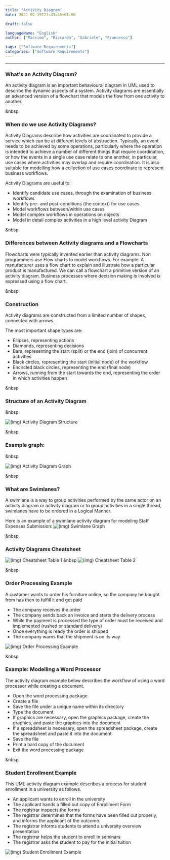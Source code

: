 ```yaml
--- 
title: "Activity Diagram"
date: 2021-02-15T21:43:46+01:00 

draft: false 

languageName: "English"
author: ["Massimo", "Riccardo", "Gabriele", "Francesco"] 

tags: ["Software Requirements"]
categories: ["Software Requirements"]         
---  
```



---

### What's an Activity Diagram?

An activity diagram is an important behavioural diagram in UML used to describe the dynamic aspects of a system. 
Activity diagrams are essentially an advanced version of a flowchart that models the flow from one activity to another. 

&nbsp
### When do we use Activity Diagrams?

Activity Diagrams describe how activities are coordinated to provide a
service which can be at different levels of abstraction. Typically, an event
needs to be achieved by some operations, particularly where the
operation is intended to achieve a number of different things that require
coordination, or how the events in a single use case relate to one
another, in particular, use cases where activities may overlap and require
coordination. It is also suitable for modelling how a collection of use cases
coordinate to represent business workflows.

Activity Diagrams are useful to: 
- Identify candidate use cases, through the examination of business workflows
- Identify pre- and post-conditions (the context) for use cases
- Model workflows between/within use cases
- Model complex workflows in operations on objects
- Model in detail complex activities in a high level activity Diagram

&nbsp
### Differences between Activity diagrams and a Flowcharts

Flowcharts were typically invented earlier than activity diagrams. Non
programmers use Flow charts to model workflows. For example: A
manufacturer uses a flow chart to explain and illustrate how a particular
product is manufactured. We can call a flowchart a primitive version of an
activity diagram. Business processes where decision making is involved is
expressed using a flow chart.

&nbsp
### Construction

Activity diagrams are constructed from a limited number of shapes,
connected with arrows. 

The most important shape types are: 
- Ellipses, representing actions
- Diamonds, representing decisions
- Bars, representing the start (split) or the end (join) of concurrent activities
- Black circles, representing the start (initial node) of the workflow
- Encircled black circles, representing the end (final node) 
- Arrows, running from the start towards the end, representing the order in which activities happen 

&nbsp 
### Structure of an Activity Diagram
&nbsp

![(img) Activity Diagram Structure](/images/ActivityDiagram/1.png) 

&nbsp
### Example graph:
&nbsp

![(img) Activity Diagram Graph](/images/ActivityDiagram/2.png)

&nbsp
### What are Swimlanes? 

A swimlane is a way to group activities performed by the same actor on an activity diagram or activity diagram or to group activities in a single thread, swimlanes have to be ordered in a Logical Manner. 

Here is an example of a swimlane activity diagram for modeling Staff Expenses Submission:
![(img) Swimlane Graph](/images/ActivityDiagram/Swimlane.png) 

&nbsp
### Activity Diagrams Cheatsheet 

![(img) Cheatsheet Table 1](/images/ActivityDiagram/Cheatsheet1.png) 
&nbsp
![(img) Cheatsheet Table 2](/images/ActivityDiagram/Cheatsheet2.png)

&nbsp
### Order Processing Example 

A customer wants to order his furniture online, so the company he bought from has then to fulfill it and get paid 
- The company receives the order 
- The company sends back an invoice and starts the delivery process
- While the payment is processed the type of order must be received and implemented (rushed or standard delivery) 
- Once everything is ready the order is shipped 
- The company warns that the shipment is on its way 

![(img) Order Processing Example](/images/ActivityDiagram/OrderProcessing.png) 

&nbsp
### Example: Modelling a Word Processor 

The activity diagram example below describes the workflow of using a word processor while
creating a document. 

- Open the word processing package 
- Create a file 
- Save the file under a unique name within its directory 
- Type the document 
- If graphics are necessary, open the graphics package, create the graphics, and paste the graphics into the document 
- If a spreadsheet is necessary, open the spreadsheet package, create the spreadsheet and paste it into the document 
- Save the file 
- Print a hard copy of the document 
- Exit the word processing package 

&nbsp
### Student Enrollment Example 

This UML activity diagram example describes a process for student enrollment in a university as follows. 

- An applicant wants to enroll in the university 
- The applicant hands a filled out copy of Enrollment Form 
- The registrar inspects the forms 
- The registrar determines that the forms have been filled out properly, and informs the applicant of the outcome. 
- The registrar informs students to attend a university overview presentation 
- The registrar helps the student to enroll in seminars
- The registrar asks the student to pay for the initial tuition 

![(img) Student Enrollment Example](/images/ActivityDiagram/StudentEnrollment.png)  
